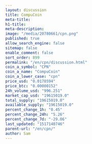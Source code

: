```yaml
---
layout: discussion
title: CompuCoin
meta-title: 
h1-title: 
meta-description: 
image: "/media/20780661/cpn.png"
published: true
allow_search_engine: false
sitemap: false
enable_comment: false
sort_order: 899
permalink: "/en/cpn/discussion.html"
coin_a_symbol: "CPN"
coin_a_name: "CompuCoin"
coin_a_lower_case: "cpn"
price_usd: "0.0178594"
price_btc: "0.00000152"
24h_volume_usd: "996.251"
market_cap_usd: "19615019.0"
total_supply: "19615019.0"
available_supply: "19615019.0"
percent_change_1h: "0.45"
percent_change_24h: "5.26"
percent_change_7d: "-29.06"
last_updated: "1517140746"
parent-url: "/en/cpn/"
author: Sam
---
```


